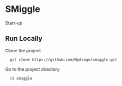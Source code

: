 
# SMiggle

Start-up






## Run Locally

Clone the project

```bash
  git clone https://github.com/Hydrogn/smiggle.git
```

Go to the project directory

```bash
  cd smiggle
```


